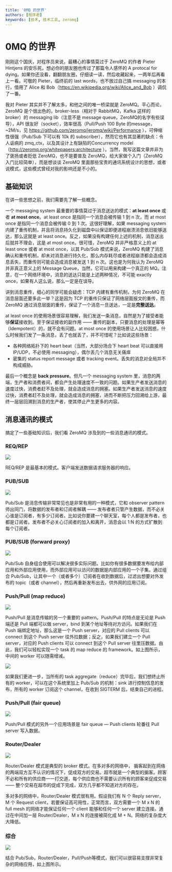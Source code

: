 ```yaml
---
title: '0MQ 的世界'
authors: [程序君]
keywords: [技术, 技术工具, zeromq]
---
```


# 0MQ 的世界

刚刚这个国庆，对程序员来说，最糟心的事情莫过于 ZeroMQ 的作者 Pieter Hintjens 的安乐死。想必你的朋友圈也传过了那篇令人感怀的 A protocal for dying。如果你还没看，翻翻朋友圈，仔细读一读，然后收藏起来，一两年后再看上一看。可敬的 Pieter，临终前的 last words，也不放过自己搞 messaging 的本行，借用了 Alice 和 Bob（https://en.wikipedia.org/wiki/Alice_and_Bob ）调侃了一番。

我对 Pieter 其实并不了解太多，和他之间的唯一桥梁就是 ZeroMQ。平心而论，ZeroMQ 是个很出色的，broker-less（相对于 RabbitMQ，Kafka 这样的 broker）的 messaging lib（注意不是 message queue，ZeroMQ的名字有些误导），API 很友好（socket），效率很高（Pull/Push 100 Byte 的message，~2M/s，见 https://github.com/zeromq/jeromq/wiki/Performance ），可伸缩性很强（Pub/Sub 下可以有 10k 的 subscriber），然而它也有其显著的缺点：令人诟病的 zmq_ctx，以及其设计上有缺陷的Concurrency model（http://zeromq.org/whitepapers:architecture ）。当然，我写这篇文章并非为了褒扬或者贬低 ZeroMQ，也不是要普及 ZeroMQ，给大家做个入门（ZeroMQ 入门比较简单），而是想谈谈 ZeroMQ 里面那些宝贵的通讯系统设计的思想，或者说模式，这些模式曾经对我的影响还是不小的。

## 基础知识

在讲一些思想之前，我们需要先了解一些概念。

一个 messaging system 最重要的事情莫过于消息送达的模式：**at least once** 或者 **at most once**。at least once 是指同一个消息会被传输 1 到 n 次，而 at most once 是指同一个消息会被传输 0 到 1 次。这很好理解，如果 messaging system 内建了重传机制，并且将消息持久化到磁盘中以保证即便进程崩溃消息依旧能够送达，那么这就是 at least once。反之，如果没有构建任何上述的机制，消息送出后就并不理会，这是 at most once。很可惜，ZeroMQ 并非严格意义上的 at least once 或者 at most once，以其 Pub/Sub 模式来说，ZeroMQ 构建了消息确认和重传机制，却未对消息进行持久化，那么内存耗尽或者进程崩溃都会造成消息丢失，而重传则可能会造成消息被发送 1 到 n 次。这也是为何我认为 ZeroMQ 并非真正意义上的 Message Queue，当然，它可以用来构建一个真正的 MQ。注意，在一个网络环境中，消息的送达只能是上述两种情况，不可能 exactly once，如果有人这么说，那么一定是在误导。

讲到消息重传，细心的同学可能会疑虑：TCP 内建有重传机制，为何 ZeroMQ 在消息层面还要多此一举？这是因为 TCP 的重传只保证了网络层面报文的重传，而 ZeroMQ 通过消息层面的重传，保证了一个消息一旦送达，一定是**完整送达**。

at least once 的使用场景很容易理解，我们发送一条消息，自然是为了接受者能够**保证**接收到。至于保证接收的副作用 —— 重传的副本，只要消息的处理是幂等（Idempotent）的，就不会有问题。at most once 的使用场景让人比较困惑，什么时候我们发了一条消息，丢了也就丢了，并不可惜呢？比如说这些场景：

* 各种网络拓扑下的 heart beat（当然，大部分场合下 heart beat 可以直接用 IP/UDP，不必使用 messaging），偶尔丢几个消息无关痛痒
* 密集的 status report message 或者 tracking event。丢失的消息对全局并不构成威胁。

最后一个概念是 **back pressure**。但凡一个 messaging system 里，消息的两端，生产者和消费者间，都会产生处理速度不一致的问题。如果生产者发送消息的速度过快，消费者赶不及处理，就会造成消息的拥塞。如果生产者发送消息的速度过快，消费者赶不及处理，就会造成消息的拥塞，进而不断把压力回溯给上游，最终一层层回溯到消息的生产者，使其停止产生更多的内容。

## 消息通讯的模式

搞定了一些基础知识后，我们看 ZeroMQ 涉及到的一些消息通讯的模式。

### REQ/REP

![](assets/req.png)

REQ/REP 是最基本的模式。客户端发送数据请求服务器的响应。

### PUB/SUB

![](assets/pubsub.png)

Pub/Sub 是消息传输非常常见也是非常有用的一种模式，它和 observer pattern 师出同门，将数据的发布者和订阅者解耦 —— 发布者者只管产生数据，而不必关心谁是订阅者，有多少订阅者。比如说你要建一个聊天室，每个人都是发布者，也都是订阅者。发布者不必关心订阅者的加入和离开，消息会以 1:N 的方式扩散到每个订阅者。

### PUB/SUB (forward proxy)

![](assets/proxy.png)

Pub/Sub 自身组合使用可以解决很多实际问题。比如你有很多数据要发布给内部应用和外部应用使用，而外部应用可以访问的数据是内部应用的一个子集。通过组合 Pub/Sub，让其中一个（或者多个）订阅者在收到数据后，过滤出想要对外发布的 topic（或者 channel），然后再重新发布出去，供外网的应用订阅。

### Push/Pull (map reduce)

![](assets/push.png)

Push/Pull 是消息传输的另一个重要的 pattern。Push/Pull 的特点是无论是 Push 端还是 Pull 端都可以做 server，bind 到某个地址等待对方访问。如果我们在 Push 端绑定地址，那么这是一个 Push server，对应的 Pull clients 可以 connect 到这个 Push server 往外拉数据；反之，如果我们建立一个 Pull server，对应的 Push clients 可以 connect 到这个 Pull server 往里压数据。由此，我们可以轻松实现一个 task 的 map reduce 的 framework。如上图所示，中间的 worker 可以随需增减。

![](assets/pipeline.png)

如果我们更进一步，当所有的 task aggregate（reduce）完毕后，我们想终止所有的 worker，可以在这个系统里加上 Pub/Sub 的机制：sink 进行控制信息的发布，所有的 worker 订阅这个 channel，在收到 SIGTERM 后，结束自己的进程。

### Push/Pull (fair queue)

![](assets/push1.png)

Push/Pull 模式的另外一个应用场景是 fair queue — Push clients 轮番往 Pull server 写入数据。

### Router/Dealer

![](assets/router-dealer.png)

Router/Dealer 模式是典型的 broker 模式。在多对多的网络中， 掮客起到在网络的两端双方互不认识的情况下，促成双方的交易。超市就是一个典型的掮客。顾客不必和所有的供应商一一打交道，每个供应商也不需要认识所有的顾客来促成交易 —— 整个交易在超市的促成下完成，双方几乎都不知道对方的存在。

多对多的网络中，Router/Dealer 模式很有用。假设我们有 N 个 Reply server，M 个 Request client，若要保证高可用性，正常而言，双方需要一个 M x N 的 full mesh 的网络才能保证任何一个 client 能够和任何一个 server 建立连接。通过在中间加一层 Router/Dealer，M x N 的连接被简化成 M + N。网络的复杂度大大降低。

### 综合

![](assets/mixed.png)

结合 Pub/Sub，Router/Dealer，Pull/Push等模式，我们可以很容易支撑非常复杂的网络应用，如上图所示。
